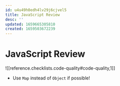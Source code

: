 ```yaml
---
id: u4u49h0edh4lv29j6cjvel5
title: JavaScript Review
desc: ''
updated: 1659665305810
created: 1659503672239
---
```

# JavaScript Review
![[reference.checklists.code-quality#code-quality,1]]
- Use `Map` instead of `Object` if possible!
